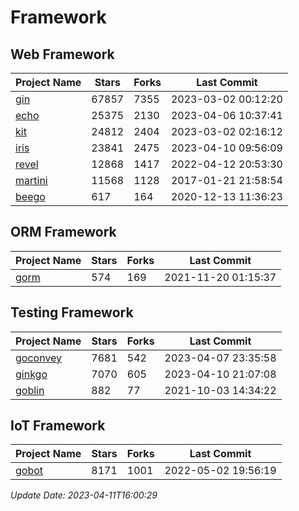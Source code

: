 # Framework

## Web Framework
| Project Name | Stars | Forks | Last Commit |
| ------------ | ----- | ----- | ----------- |
| [gin](https://github.com/gin-gonic/gin) | 67857 | 7355 | 2023-03-02 00:12:20 |
| [echo](https://github.com/labstack/echo) | 25375 | 2130 | 2023-04-06 10:37:41 |
| [kit](https://github.com/go-kit/kit) | 24812 | 2404 | 2023-03-02 02:16:12 |
| [iris](https://github.com/kataras/iris) | 23841 | 2475 | 2023-04-10 09:56:09 |
| [revel](https://github.com/revel/revel) | 12868 | 1417 | 2022-04-12 20:53:30 |
| [martini](https://github.com/go-martini/martini) | 11568 | 1128 | 2017-01-21 21:58:54 |
| [beego](https://github.com/astaxie/beego) | 617 | 164 | 2020-12-13 11:36:23 |

## ORM Framework
| Project Name | Stars | Forks | Last Commit |
| ------------ | ----- | ----- | ----------- |
| [gorm](https://github.com/jinzhu/gorm) | 574 | 169 | 2021-11-20 01:15:37 |

## Testing Framework
| Project Name | Stars | Forks | Last Commit |
| ------------ | ----- | ----- | ----------- |
| [goconvey](https://github.com/smartystreets/goconvey) | 7681 | 542 | 2023-04-07 23:35:58 |
| [ginkgo](https://github.com/onsi/ginkgo) | 7070 | 605 | 2023-04-10 21:07:08 |
| [goblin](https://github.com/franela/goblin) | 882 | 77 | 2021-10-03 14:34:22 |

## IoT Framework
| Project Name | Stars | Forks | Last Commit |
| ------------ | ----- | ----- | ----------- |
| [gobot](https://github.com/hybridgroup/gobot) | 8171 | 1001 | 2022-05-02 19:56:19 |

*Update Date: 2023-04-11T16:00:29*